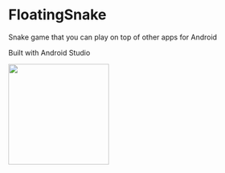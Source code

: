 # FloatingSnake
Snake game that you can play on top of other apps for Android

Built with Android Studio

<img src="https://media1.giphy.com/media/jyMpUbCYzg4DjUxb3h/giphy.gif" width="200"/>
